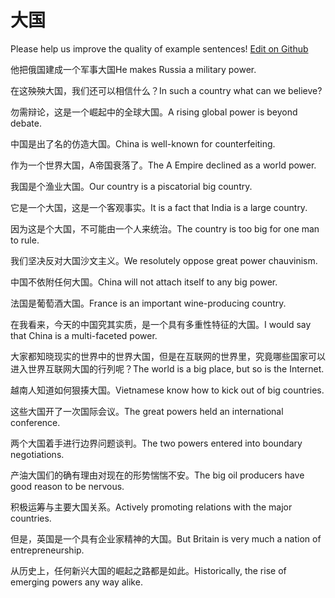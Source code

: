 # 大国

Please help us improve the quality of example sentences! [Edit on Github](https://github.com/jiyushe/jiyu-example-sentence-source/blob/main/chinese/daguo.md)

<p><span class="chinese">他把俄国建成一个军事大国</span><span class="english">He makes Russia a military power.</span></p>

<p><span class="chinese">在这殃殃大国，我们还可以相信什么？</span><span class="english">In such a country what can we believe?</span></p>

<p><span class="chinese">勿需辩论，这是一个崛起中的全球大国。</span><span class="english">A rising global power is beyond debate.</span></p>

<p><span class="chinese">中国是出了名的仿造大国。</span><span class="english">China is well-known for counterfeiting.</span></p>

<p><span class="chinese">作为一个世界大国，A帝国衰落了。</span><span class="english">The A Empire declined as a world power.</span></p>

<p><span class="chinese">我国是个渔业大国。</span><span class="english">Our country is a piscatorial big country.</span></p>

<p><span class="chinese">它是一个大国，这是一个客观事实。</span><span class="english">It is a fact that India is a large country.</span></p>

<p><span class="chinese">因为这是个大国，不可能由一个人来统治。</span><span class="english">The country is too big for one man to rule.</span></p>

<p><span class="chinese">我们坚决反对大国沙文主义。</span><span class="english">We resolutely oppose great power chauvinism.</span></p>

<p><span class="chinese">中国不依附任何大国。</span><span class="english">China will not attach itself to any big power.</span></p>

<p><span class="chinese">法国是葡萄酒大国。</span><span class="english">France is an important wine-producing country.</span></p>

<p><span class="chinese">在我看来，今天的中国究其实质，是一个具有多重性特征的大国。</span><span class="english">I would say that China is a multi-faceted power.</span></p>

<p><span class="chinese">大家都知晓现实的世界中的世界大国，但是在互联网的世界里，究竟哪些国家可以进入世界互联网大国的行列呢？</span><span class="english">The world is a big place, but so is the Internet.</span></p>

<p><span class="chinese">越南人知道如何狠揍大国。</span><span class="english">Vietnamese know how to kick out of big countries.</span></p>

<p><span class="chinese">这些大国开了一次国际会议。</span><span class="english">The great powers held an international conference.</span></p>

<p><span class="chinese">两个大国着手进行边界问题谈判。</span><span class="english">The two powers entered into boundary negotiations.</span></p>

<p><span class="chinese">产油大国们的确有理由对现在的形势惴惴不安。</span><span class="english">The big oil producers have good reason to be nervous.</span></p>

<p><span class="chinese">积极运筹与主要大国关系。</span><span class="english">Actively promoting relations with the major countries.</span></p>

<p><span class="chinese">但是，英国是一个具有企业家精神的大国。</span><span class="english">But Britain is very much a nation of entrepreneurship.</span></p>

<p><span class="chinese">从历史上，任何新兴大国的崛起之路都是如此。</span><span class="english">Historically, the rise of emerging powers any way alike.</span></p>

